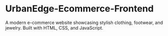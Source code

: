 # UrbanEdge-Ecommerce-Frontend
A modern e-commerce website showcasing stylish clothing, footwear, and jewelry. Built with HTML, CSS, and JavaScript.
